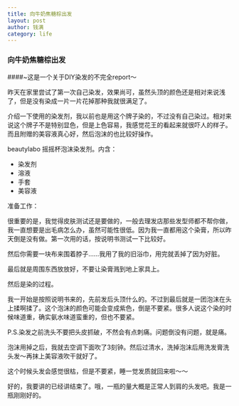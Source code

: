 ```yaml
---
title: 向牛奶焦糖棕出发
layout: post
author: 钱满
category: life
---
```


### 向牛奶焦糖棕出发

####~这是一个关于DIY染发的不完全report～

昨天在家里尝试了第一次自己染发，效果尚可，虽然头顶的颜色还是相对来说浅了，但是没有染成一片一片花掉那种我就很满足了。

介绍一下使用的染发剂，我以前也是用这个牌子染的，不过没有自己染过。相对来说这个牌子不是特别显色，但是上色容易，我感觉花王的看起来就很吓人的样子。而且附赠的美容液真心好，然后泡沫的也比较好操作。

beautylabo 摇摇杯泡沫染发剂。内含：

* 染发剂
* 溶液
* 手套
* 美容液

准备工作：

很重要的是，我觉得皮肤测试还是要做的，一般去理发店那些发型师都不帮你做，我一直想要是出毛病怎么办，虽然可能性很低。因为我一直都用这个染膏，所以昨天倒是没有做。第一次用的话，按说明书测试一下比较好。

然后你需要一块布来围着脖子……我用了我的旧浴巾，用完就丢掉了因为好脏。

最后就是周围东西放放好，不要让染膏溅到地上家具上。

然后是染的过程。

我一开始是按照说明书来的，先前发后头顶什么的。不过到最后就是一团泡沫在头上揉啊揉了。这个泡沫的颜色可能会变成紫色，倒是不要紧。很多人说这个染的时候味道重，确实氨水味道蛮重的，但也不要紧。

P.S.染发之前洗头不要把头皮抓破，不然会有点刺痛。问题倒没有问题，就是痛。

泡沫用掉之后，我就去空调下面吹了3刻钟。然后过清水，洗掉泡沫后用洗发膏洗头发～再抹上美容液吹干就好了。

这个时候头发会感觉很枯，但是不要紧，睡一觉发质就回来啦～～

好的，我要讲的已经讲结束了。哦，一瓶的量大概是正常人到肩的头发吧。我是一瓶刚刚好的。




